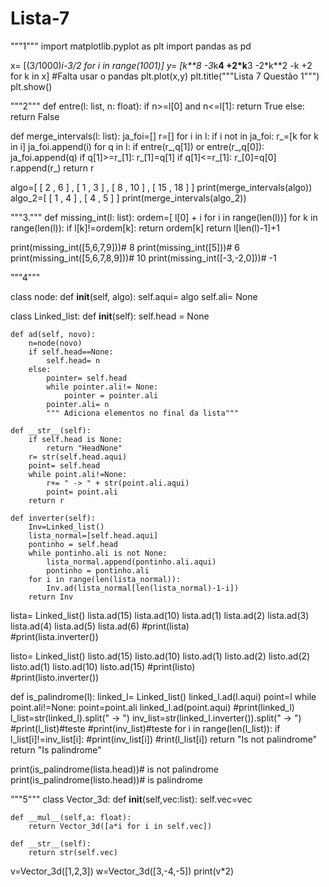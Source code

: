 # Lista-7
"""1"""
import matplotlib.pyplot as plt
import pandas as pd

x= [(3/1000)*i-3/2 for i in range(1001)]
y= [k**8 -3*k**4  +2*k**3  -2*k**2 -k +2 for k in x]
#Falta usar o pandas
plt.plot(x,y)
plt.title("""Lista 7
Questão 1""")
plt.show()

"""2"""
def entre(l: list, n: float):
    if n>=l[0] and n<=l[1]:
        return True
    else:
        return False

def merge_intervals(l: list):
    ja_foi=[]
    r=[]
    for i in l:
        if i not in ja_foi:
            r_=[k for k in i]
            ja_foi.append(i)
            for q in l:
                if entre(r_,q[1]) or entre(r_,q[0]):
                    ja_foi.append(q)
                    if q[1]>=r_[1]:
                        r_[1]=q[1]
                    if q[1]<=r_[1]:
                        r_[0]=q[0]
            r.append(r_)
    return r

algo=[ [ 2 , 6 ] , [ 1 , 3 ] , [ 8 , 10 ] , [ 15 , 18 ] ]
print(merge_intervals(algo))
algo_2=[ [ 1 , 4 ] , [ 4 , 5 ] ]
print(merge_intervals(algo_2))

"""3."""
def missing_int(l: list):
  ordem=[ l[0] + i for i in range(len(l))]
  for k in range(len(l)):
    if l[k]!=ordem[k]:
      return ordem[k]
  return l[len(l)-1]+1
  
print(missing_int([5,6,7,9]))# 8
print(missing_int([5]))# 6
print(missing_int([5,6,7,8,9]))# 10
print(missing_int([-3,-2,0]))# -1


"""4"""

class node:
    def __init__(self, algo):
        self.aqui= algo
        self.ali= None

class Linked_list:
    def __init__(self):
        self.head = None
        
    def ad(self, novo):
        n=node(novo)
        if self.head==None:
            self.head= n
        else:
            pointer= self.head
            while pointer.ali!= None:
                pointer = pointer.ali
            pointer.ali= n
            """ Adiciona elementos no final da lista"""
    
    def __str__(self):
        if self.head is None:
            return "HeadNone" 
        r= str(self.head.aqui)
        point= self.head
        while point.ali!=None:
            r+= " -> " + str(point.ali.aqui)
            point= point.ali
        return r

    def inverter(self):
        Inv=Linked_list()
        lista_normal=[self.head.aqui]
        pontinho = self.head
        while pontinho.ali is not None:
            lista_normal.append(pontinho.ali.aqui)
            pontinho = pontinho.ali
        for i in range(len(lista_normal)):
            Inv.ad(lista_normal[len(lista_normal)-1-i])
        return Inv
        
lista= Linked_list()
lista.ad(15)
lista.ad(10)
lista.ad(1)
lista.ad(2)
lista.ad(3)
lista.ad(4)
lista.ad(5)
lista.ad(6)
#print(lista)  
#print(lista.inverter())

listo= Linked_list()
listo.ad(15)
listo.ad(10)
listo.ad(1)
listo.ad(2)
listo.ad(2)
listo.ad(1)
listo.ad(10)
listo.ad(15)
#print(listo)  
#print(listo.inverter())

def is_palindrome(l):
    linked_l= Linked_list()
    linked_l.ad(l.aqui)
    point=l
    while point.ali!=None:
        point=point.ali
        linked_l.ad(point.aqui)
    #print(linked_l)
    l_list=str(linked_l).split(" -> ")
    inv_list=str(linked_l.inverter()).split(" -> ")
    #print(l_list)#teste
    #print(inv_list)#teste 
    for i in range(len(l_list)):
        if l_list[i]!=inv_list[i]:
            #print(inv_list[i])
            #rint(l_list[i])
            return "Is not palindrome"
    return "Is palindrome"


print(is_palindrome(lista.head))# is not palindrome
print(is_palindrome(listo.head))# is palindrome


"""5"""
class Vector_3d:
    def __init__(self,vec:list):
        self.vec=vec
    
    def __mul__(self,a: float):
        return Vector_3d([a*i for i in self.vec])
    
    def __str__(self):
        return str(self.vec)


v=Vector_3d([1,2,3])
w=Vector_3d([3,-4,-5])
print(v*2)
